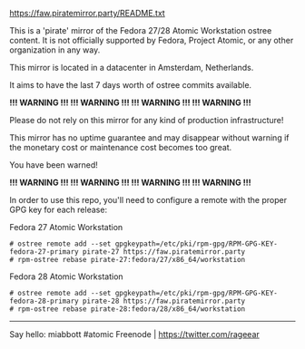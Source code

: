 https://faw.piratemirror.party/README.txt

This is a 'pirate' mirror of the Fedora 27/28 Atomic Workstation ostree
content.  It is not officially supported by Fedora, Project Atomic, or
any other organization in any way.

This mirror is located in a datacenter in Amsterdam, Netherlands.

It aims to have the last 7 days worth of ostree commits available.

**!!! WARNING !!!   !!! WARNING !!!   !!! WARNING !!!    !!! WARNING  !!!**

Please do not rely on this mirror for any kind of production infrastructure!

This mirror has no uptime guarantee and may disappear without warning if
the monetary cost or maintenance cost becomes too great.

You have been warned!

**!!! WARNING !!!   !!! WARNING !!!   !!! WARNING !!!    !!! WARNING  !!!**

In order to use this repo, you'll need to configure a remote with the
proper GPG key for each release:

Fedora 27 Atomic Workstation

```
# ostree remote add --set gpgkeypath=/etc/pki/rpm-gpg/RPM-GPG-KEY-fedora-27-primary pirate-27 https://faw.piratemirror.party
# rpm-ostree rebase pirate-27:fedora/27/x86_64/workstation
```

Fedora 28 Atomic Workstation

```
# ostree remote add --set gpgkeypath=/etc/pki/rpm-gpg/RPM-GPG-KEY-fedora-28-primary pirate-28 https://faw.piratemirror.party
# rpm-ostree rebase pirate-28:fedora/28/x86_64/workstation
```

---
Say hello:  miabbott #atomic Freenode | https://twitter.com/rageear

